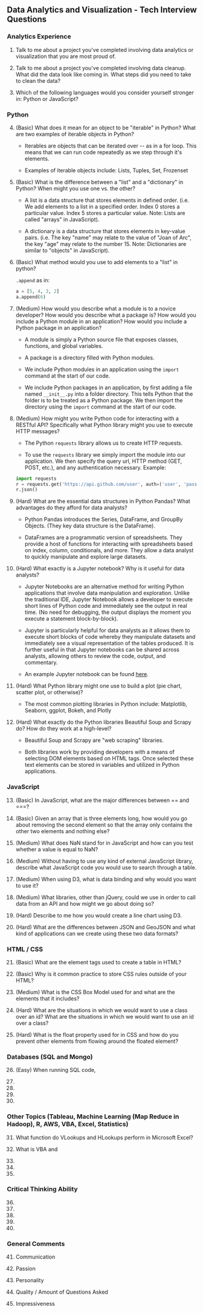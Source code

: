 ## Data Analytics and Visualization - Tech Interview Questions

### Analytics Experience 

1. Talk to me about a project you've completed involving data analytics or visualization that you are most proud of.

2. Talk to me about a project you've completed involving data cleanup. What did the data look like coming in. What steps did you need to take to clean the data?

3. Which of the following languages would you consider yourself stronger in: Python or JavaScript?

### Python 

4. (Basic) What does it mean for an object to be "iterable" in Python? What are two examples of iterable objects in Python?

    - Iterables are objects that can be iterated over -- as in a for loop. This means that we can run code repeatedly as we step through it's elements.

    - Examples of iterable objects include: Lists, Tuples, Set, Frozenset

5. (Basic) What is the difference between a "list" and a "dictionary" in Python? When might you use one vs. the other?

    - A list is a data structure that stores elements in defined order. (i.e. We add elements to a list in a specified order. Index 0 stores a particular value. Index 5 stores a particular value. Note: Lists are called "arrays" in JavaScript).

    - A dictionary is a data structure that stores elements in key-value pairs. (i.e. The key "name" may relate to the value of "Joan of Arc", the key "age" may relate to the number 15. Note: Dictionaries are similar to "objects" in JavaScript).

6. (Basic) What method would you use to add elements to a "list" in python?
    
    `.append` as in:
    
    ```python
    a = [5, 4, 3, 2] 
    a.append(6)
    ```

7. (Medium) How would you describe what a module is to a novice developer? How would you describe what a package is? How would you include a Python module in an application? How would you include a Python package in an application?

    - A module is simply a Python source file that exposes classes, functions, and global variables. 

    - A package is a directory filled with Python modules.

    - We include Python modules in an application using the `import` command at the start of our code.

    - We include Python packages in an application, by first adding a file named `__init__.py` into a folder directory. This tells Python that the folder is to be treated as a Python package. We then import the directory using the `import` command at the start of our code. 

8. (Medium) How might you write Python code for interacting with a RESTful API? Specifically what Python library might you use to execute HTTP messages?

    - The Python `requests` library allows us to create HTTP requests. 

    - To use the `requests` library we simply import the module into our application. We then specify the query url, HTTP method (GET, POST, etc.), and any authentication necessary. Example:

    ```python
    import requests
    r = requests.get('https://api.github.com/user', auth=('user', 'pass'))
    r.json()
    ```

9. (Hard) What are the essential data structures in Python Pandas? What advantages do they afford for data analysts?

    - Python Pandas introduces the Series, DataFrame, and GroupBy Objects. (They key data structure is the DataFrame).

    - DataFrames are a programmatic version of spreadsheets. They provide a host of functions for interacting with spreadsheets based on index, column, conditionals, and more. They allow a data analyst to quickly manipulate and explore large datasets. 

10. (Hard) What exactly is a Jupyter notebook? Why is it useful for data analysts?

    - Jupyter Notebooks are an alternative method for writing Python applications that involve data manipulation and exploration. Unlike the traditional IDE, Jupyter Notebook allows a developer to execute short lines of Python code and immediately see the output in real time. (No need for debugging, the output displays the moment you execute a statement block-by-block). 

    - Jupyter is particularly helpful for data analysts as it allows them to execute short blocks of code whereby they manipulate datasets and immediately see a visual representation of the tables produced. It is further useful in that Jupyter notebooks can be shared across analysts, allowing others to review the code, output, and commentary. 

    - An example Jupyter notebook can be found [here](http://nbviewer.jupyter.org/github/Jay-Oh-eN/happy-healthy-hungry/blob/master/h3.ipynb).

11. (Hard) What Python library might one use to build a plot (pie chart, scatter plot, or otherwise)?

    - The most common plotting libraries in Python include: Matplotlib, Seaborn, ggplot, Bokeh, and Plotly

12. (Hard) What exactly do the Python libraries Beautiful Soup and Scrapy do? How do they work at a high-level?

    - Beautiful Soup and Scrapy are "web scraping" libraries.

    - Both libraries work by providing developers with a means of selecting DOM elements based on HTML tags. Once selected these text elements can be stored in variables and utilized in Python applications.

### JavaScript

13. (Basic) In JavaScript, what are the major differences between == and ===?

14. (Basic) Given an array that is three elements long, how would you go about removing the second element so that the array only contains the other two elements and nothing else?

15. (Medium) What does NaN stand for in JavaScript and how can you test whether a value is equal to NaN?

16. (Medium) Without having to use any kind of external JavaScript library, describe what JavaScript code you would use to search through a table.

17. (Medium) When using D3, what is data binding and why would you want to use it?

18. (Medium) What libraries, other than jQuery, could we use in order to call data from an API and how might we go about doing so?

19. (Hard) Describe to me how you would create a line chart using D3.

20. (Hard) What are the differences between JSON and GeoJSON and what kind of applications can we create using these two data formats?

### HTML / CSS

21. (Basic) What are the element tags used to create a table in HTML?

22. (Basic) Why is it common practice to store CSS rules outside of your HTML?

23. (Medium) What is the CSS Box Model used for and what are the elements that it includes?

24. (Hard) What are the situations in which we would want to use a class over an id? What are the situations in which we would want to use an id over a class?

25. (Hard) What is the float property used for in CSS and how do you prevent other elements from flowing around the floated element?

### Databases (SQL and Mongo)

26. (Easy) When running SQL code, 

27.

28.

29.

30.

### Other Topics (Tableau, Machine Learning (Map Reduce in Hadoop), R, AWS, VBA, Excel, Statistics)

31. What function do VLookups and HLookups perform in Microsoft Excel? 

32. What is VBA and 

33. 

34.

35.

### Critical Thinking Ability

36. 

37.

38.

39.

40.

### General Comments

41. Communication

42. Passion

43. Personality

44. Quality / Amount of Questions Asked

45. Impressiveness

